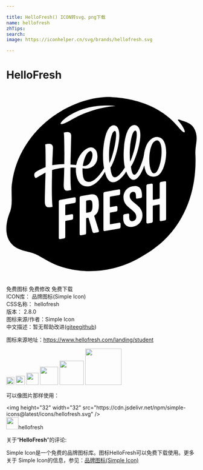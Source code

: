 ```yaml
---

title: HelloFresh() ICON转svg、png下载
name: hellofresh
zhTips: 
search: 
image: https://iconhelper.cn/svg/brands/hellofresh.svg

---
```


# HelloFresh  <small style="font-size: 60%;font-weight: 100"></small>

<div id="svg" class="svg-wrap">
<svg role="img" xmlns="http://www.w3.org/2000/svg" viewBox="0 0 24 24"><title>HelloFresh icon</title><path d="M12.773 1.063a8.14 8.14 0 00-.37.005 11.51 11.51 0 00-.966.11c-2.884.456-5.652 2.003-7.642 4.177A12.53 12.53 0 002.55 6.96a11.8 11.8 0 00-1.858 5.07c-.127 1.127.18 2.498-.267 3.559a4.25 4.25 0 00-.16.45c-.302.942-.727 3.072 1.164 4.042.8.41 1.732.427 2.535.86.23.124.453.255.676.382a13.365 13.365 0 001.402.74c.064.027.124.054.187.079 3.269 1.29 6.995.97 10.1-.62.37-.186.717-.4 1.059-.61.052-.03.106-.058.158-.089.25-.147.493-.3.728-.46a12.552 12.552 0 00.123-.094c.24-.17.462-.338.655-.493a12.552 12.552 0 00.26-.199c.163-.138.321-.279.476-.424a12.158 12.158 0 001.986-2.404 13.458 13.458 0 001.793-4.602c.015-.074.028-.148.041-.222.014-.075.028-.142.04-.213a16.736 16.736 0 00.19-3.484c-.053-1.178.473-2.04-.134-3.174h.002a1.619 1.619 0 00-.5-.565l-.092-.06a.834.834 0 00-.05-.032c-.39-.227-.852-.335-1.294-.5-.096-.035-.177.026-.109.106 1.068 1.253 1.18 2.233-.033.766-2.832-3.424-7.488-3.701-8.856-3.705zM12.75 2.13c.621.007 1.01.07 1.01.07s-2.684.074-5.52 1.701c-2.29 1.315-1.427.046.186-.798 1.607-.843 3.289-.985 4.324-.973zm3.336 2.459c.049-.003.1 0 .152.01 1.45.265.15 4.272-.527 5.214.26 2.126 1.057.41 1.37-.51.097-.286.22-.642.26-.935.133-.942.415-1.671.981-2.06.318-.219.648-.309 1.06-.141 1.314.532.8 4.342-.37 4.81a1.171 1.171 0 01-.598.079v-.002c-.692-.06-.901-.575-1.018-1.399-.534 1.616-1.528 2.736-2.285.75-.19.48-2.024 2.76-2.666.108l-.015-.06c-.185.335-1.37 2.427-2.85 1.687a1.031 1.031 0 01-.299-.245 1.855 1.855 0 01-.351-.636 3.276 3.276 0 01-.149-.729 5.259 5.259 0 01-.008-.586c-.2-.013-.418-.02-.574-.027h-.111c-.015 1.059-.003 2.153.078 2.791a.05.05 0 01-.014.035.05.05 0 01-.029.016c-.42.07-.933.332-.885-.74.03-.587.05-1.478.063-2.082a6.91 6.91 0 00-1.16.19 8.932 8.932 0 00-.371.11c-.007.264-.012.517-.012.742-.026 1.344-.036 3.09.064 3.842a.043.043 0 01-.011.032.043.043 0 01-.026.013c-.441.076-.984.247-.933-.88 0 0 .05-2.167.076-2.928.005-.162.01-.33.013-.502-.238.114-.39.219-.576.322-.055.028-.104.058-.152.086-.048.027-.094.052-.135.078-.083.05-.289.174-.318.19a.078.078 0 01-.086 0 .423.423 0 01-.123-.184c-.06-.176-.05-.43.168-.569a5.55 5.55 0 01.34-.207 7.543 7.543 0 01.894-.408c.011-1.118-.008-2.445-.045-2.81A.054.054 0 014.95 7c.196-.058.964-.24.93.486 0 0-.056 1.154-.092 2.147.105-.021.213-.04.322-.055a7.327 7.327 0 011.194-.076c.03-1.695.006-3.432-.053-3.934a.042.042 0 01.008-.027.042.042 0 01.008-.01.042.042 0 01.015-.008c.174-.053.93-.24.897.465-.029 1.135-.068 2.496-.088 3.55v.009c.236.015.483.034.717.058a3.411 3.411 0 01.695-1.515c.103-.13.566-.585.937-.666.509-.137.842.24.938.476a1.823 1.823 0 01.094.887l-.004.03v.031a1.644 1.644 0 01-.04.182 1.462 1.462 0 01-.093.24 1.446 1.446 0 01-.332.44 1.595 1.595 0 01-.557.29 1.47 1.47 0 01-.506.059 2.254 2.254 0 01-.224-.022l-.11-.017v.013c0 .113-.003.224 0 .332a4.018 4.018 0 00.079.719c.086.379.282.576.529.623.927.247 1.936-1.418 2.11-1.697-.373-1.835.05-5.725 1.37-5.365 1.27.341.035 4.46-.564 5.289.211 2.657 1.697.158 1.818-.02-.17-.685-.189-1.563-.105-2.611.106-1.321.51-2.675 1.244-2.713zm.174.697c-.457.017-.813 2.086-.655 3.897.55-1.071 1.12-3.782.698-3.891a.147.147 0 00-.043-.006zm-2.602.047c-.45.029-.835 2.281-.658 4.037.52-.995 1.123-3.924.701-4.033a.133.133 0 00-.043-.004zm5.365 1.178c-.18.004-.432.117-.613.447-.505.928-.52 3.106.02 3.623.126.121.333.047.422-.023a.925.925 0 00.234-.307c.439-.815.7-2.698.287-3.463-.036-.067-.17-.282-.35-.277zm-8.431 1.35a.255.255 0 00-.076.015.617.617 0 00-.237.168 1.585 1.585 0 00-.209.293 3.29 3.29 0 00-.273.68 5.304 5.304 0 00-.154.683l-.01-.004v.016c.083.011.148.02.16.02a.864.864 0 00.182-.018.823.823 0 00.318-.137 1.035 1.035 0 00.219-.22 1.748 1.748 0 00.279-.569 1.94 1.94 0 00.063-.344 1.054 1.054 0 00-.022-.326.428.428 0 00-.127-.228l-.02-.014-.013-.006c.003 0-.006-.004-.014-.004h-.008a.07.07 0 00-.027-.004.255.255 0 00-.031-.002zm9.4 3.784a.138.138 0 01.022 0 .138.138 0 01.134.145v4.582a.21.21 0 01-.17.2l-.47.083a.138.138 0 01-.17-.14v-1.889a.06.06 0 00-.068-.057l-.73.13a.092.092 0 00-.07.08v1.888a.21.21 0 01-.17.2l-.47.083a.138.138 0 01-.17-.14v-4.582a.21.21 0 01.17-.2l.47-.084a.138.138 0 01.17.14v1.833a.06.06 0 00.07.057l.73-.127a.092.092 0 00.068-.08v-1.834a.21.21 0 01.17-.202l.47-.082a.138.138 0 01.014-.004zm-3.785.608c.563-.007.898.353.898 1.158v.164a.191.191 0 01-.15.176l-.478.086a.11.11 0 01-.127-.108v-.144c0-.498-.136-.65-.395-.604-.272.048-.396.27-.396.526 0 .382.287.61.716.957l-.005.004c.503.409.894.762.894 1.437 0 .764-.497 1.334-1.213 1.461-.748.132-1.21-.31-1.21-1.039v-.342a.21.21 0 01.17-.2l.415-.073a.138.138 0 01.17.14v.28c0 .382.13.576.45.52.217-.038.437-.179.437-.548 0-.457-.352-.702-.758-1.025-.406-.323-.852-.697-.852-1.398 0-.63.351-1.256 1.18-1.403.09-.015.174-.024.254-.025zm-2.014.416a.138.138 0 01.024 0 .138.138 0 01.135.143v.374a.21.21 0 01-.17.202l-1.057.187a.092.092 0 00-.068.078v1.182a.06.06 0 00.068.055l.715-.127a.138.138 0 01.172.14v.348a.21.21 0 01-.172.2l-.715.128a.092.092 0 00-.068.08v1.336a.06.06 0 00.068.057l1.111-.198a.138.138 0 01.17.141v.39a.21.21 0 01-.17.202l-1.822.318a.138.138 0 01-.17-.14v-4.58a.21.21 0 01.17-.202l1.768-.31a.138.138 0 01.011-.004zm-3.351.621c.677.014.824.565.824 1.299 0 .77-.158 1.09-.533 1.353a.089.089 0 00-.041.104h.002l.574 1.828a.154.154 0 01-.123.186l-.461.084a.185.185 0 01-.217-.13l-.492-1.726a.077.077 0 00-.088-.053l-.156.028a.092.092 0 00-.069.082v1.804a.21.21 0 01-.171.202l-.477.084a.138.138 0 01-.17-.141v-4.582a.21.21 0 01.17-.2l1.104-.195c.12-.02.227-.029.324-.027zm-2.23.377a.138.138 0 01.007 0 .138.138 0 01.135.145v.369a.21.21 0 01-.17.199l-1.084.191a.092.092 0 00-.068.082v1.205a.06.06 0 00.068.057l.75-.133a.138.138 0 01.17.14v.362a.21.21 0 01-.17.2l-.75.132a.092.092 0 00-.068.08v1.932a.21.21 0 01-.17.2l-.479.085a.138.138 0 01-.17-.14V14.19a.21.21 0 01.17-.199l1.801-.32a.138.138 0 01.027-.004zm1.898.346a.867.867 0 00-.127.013l-.254.043a.092.092 0 00-.068.08v1.405a.06.06 0 00.068.054l.254-.045v.002c.368-.065.478-.253.478-.853 0-.525-.084-.705-.351-.7Z"/></svg>
</div>
<detail full-name='hellofresh'></detail>

<div class="detail-page">
<p>
<span><span class="badge-success badge">免费图标</span> <span class="badge-success badge">免费修改</span>  <span class="badge-success badge">免费下载</span> </span>
<br/>
<span>
ICON库：
<span class="badge-secondary badge">品牌图标(Simple Icon)</span> 
</span>
<br/>
<span>
CSS名称：
<span class="badge-secondary badge">hellofresh</span> 
</span>

<br/>
<span>
版本：
<span class="badge-secondary badge">2.8.0</span> 
</span>
<br/>
<span>图标来源/作者：<span class="badge-light badge">Simple Icon</span></span> 
<br/>
<span class="zh-detail">中文描述：暂无<span class="help-link"><span>帮助改进</span>(<a href="https://gitee.com/liuwave/icon-helper/edit/master/json/brands/hellofresh.json" target="_blank" rel="noopener noreferrer">gitee</a><a href="https://github.com/liuwave/icon-helper/edit/master/json/brands/hellofresh.json" target="_blank" rel="noopener noreferrer">github</a></span>)</span><br/>
</p>
</div><div class="description description alert alert-light"><p>图标来源地址：<a href="https://www.hellofresh.com/landing/student" target="_blank" rel="noopener noreferrer">https://www.hellofresh.com/landing/student</a></p></div>
<div class="alert alert-dark">
<img height="21" width="21" src="https://cdn.jsdelivr.net/npm/simple-icons@latest/icons/hellofresh.svg" />
<img height="24" width="24" src="https://cdn.jsdelivr.net/npm/simple-icons@latest/icons/hellofresh.svg" />
<img height="32" width="32" src="https://cdn.jsdelivr.net/npm/simple-icons@latest/icons/hellofresh.svg" />
<img height="48" width="48" src="https://cdn.jsdelivr.net/npm/simple-icons@latest/icons/hellofresh.svg" />
<img height="64" width="64" src="https://cdn.jsdelivr.net/npm/simple-icons@latest/icons/hellofresh.svg" />
<img height="96" width="96" src="https://cdn.jsdelivr.net/npm/simple-icons@latest/icons/hellofresh.svg" />

</div>
<div>
  <p>可以像图片那样使用：    
  </p>
  <div class="alert alert-primary" style="font-size: 14px">
    &lt;img height="32" width="32" src="https://cdn.jsdelivr.net/npm/simple-icons@latest/icons/hellofresh.svg" /&gt;
    <copy-btn content='<img height="32" width="32" src="https://cdn.jsdelivr.net/npm/simple-icons@latest/icons/hellofresh.svg" />'></copy-btn>
  </div>
  <div class="alert alert-secondary">
    <img height="32" width="32" src="https://cdn.jsdelivr.net/npm/simple-icons@latest/icons/hellofresh.svg" />hellofresh
    <copy-btn content="hellofresh" btn-title="复制图标名称"></copy-btn>
  </div>
</div>
<div class="icon-detail__container">
<p>关于“<b>HelloFresh</b>”的评论:</p>
</div>
<Vssue title="关于“HelloFresh”的评论" />
<div><p>Simple Icon是一个免费的品牌图标库。图标HelloFresh可以免费下载使用。更多关于  Simple Icon的信息，参见：<a target="_blank" href="https://iconhelper.cn/brands.html">品牌图标(Simple Icon)</a>
</p></div>
